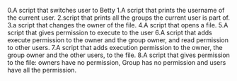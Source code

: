 0.A script that switches user to Betty
1.A script that prints the username of the current user.
2.script that prints all the groups the current user is part of.
3.a script that changes the owner of the file.
4.A script that opens a file.
5.A script that gives permission to execute to the user
6.A script that adds execute permission to the owner and the group owner, and read permission to other users.
7.A script that adds execution permission to the owner, the group owner and the other users, to the file.
8.A script that gives permission to the file: owners have no permission, Group has no permission and users have all the permission. 
